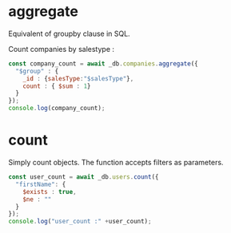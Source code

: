 # aggregate

Equivalent of groupby clause in SQL.

Count companies by salestype :

```javascript
const company_count = await _db.companies.aggregate({
  "$group" : {
    _id : {salesType:"$salesType"},
    count : { $sum : 1}
  }
});
console.log(company_count);
```

# count
Simply count objects. The function accepts filters as parameters.

```javascript
const user_count = await _db.users.count({
  "firstName": {
    $exists : true,
    $ne : ""
  }
});
console.log("user_count :" +user_count);
```
